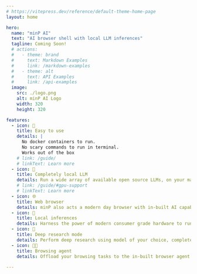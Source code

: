 ```yaml
---
# https://vitepress.dev/reference/default-theme-home-page
layout: home

hero:
  name: "minP AI"
  text: "AI browser shell with local LLM inferences"
  tagline: Coming Soon!
  # actions:
  #   - theme: brand
  #     text: Markdown Examples
  #     link: /markdown-examples
  #   - theme: alt
  #     text: API Examples
  #     link: /api-examples
  image:
    src: ./logo.png
    alt: minP AI Logo
    width: 320
    height: 320

features:
  - icon: 🌟
    title: Easy to use
    details: |
      No docker containers to run.
      No scary commands to run in terminal.
      Works out of the box
    # link: /guide/
    # linkText: Learn more
  - icon: 🤖
    title: Completely local LLM
    details: Run a wide array of available open source LLMs, on your machine, locally!
    # link: /guide/#gpu-support
    # linkText: Learn more
  - icon: 🌐
    title: Web browser
    details: minP also acts a modern day browser with in-built AI capablities
  - icon: 💬
    title: Local inferences
    details: Harness the power of modern consumer grade hardware to run different LLMs locally, with minimal loss in performance.
  - icon: 🔬
    title: Deep research mode
    details: Perform deep research using model of your choice, completely free, 100% locally.
  - icon: 🥷🏻
    title: Browsing agent
    details: Offload your browsing tasks to the in-built browser agent. Automation at its peak!
  
---
```



